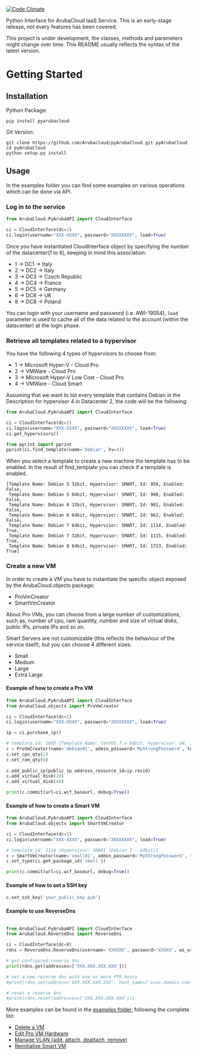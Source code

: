 [![Code Climate](https://codeclimate.com/github/Arubacloud/pyArubaCloud/badges/gpa.svg)](https://codeclimate.com/github/Arubacloud/pyArubaCloud)

Python Interface for ArubaCloud IaaS Service. This is an early-stage release, not every features has been covered.

This project is under development, the classes, methods and parameters might change over time. This README usually reflects the syntax of the latest version.

# Getting Started
## Installation
Python Package:
```
pip install pyarubacloud
```

Git Version:
```
git clone https://github.com/Arubacloud/pyArubaCloud.git pyArubaCloud
cd pyArubaCloud
python setup.py install
```

## Usage
In the examples folder you can find some examples on various operations which can be done via API.

### Log in to the service
``` python
from ArubaCloud.PyArubaAPI import CloudInterface

ci = CloudInterface(dc=1)
ci.login(username="XXX-XXXX", password="XXXXXXXX", load=True)
```
Once you have instantiated CloudInterface object by specifying the number of the datacenter(1 to 6), keeping in mind this association:
- 1 -> DC1 -> Italy
- 2 -> DC2 -> Italy
- 3 -> DC3 -> Czech Republic
- 4 -> DC4 -> France
- 5 -> DC5 -> Germany
- 6 -> DC6 -> UK
- 8 -> DC8 -> Poland

You can login with your username and password (i.e. AWI-19054), `load` parameter is used to cache all of the data related to the account (within the datacenter) at the login phase.

### Retrieve all templates related to a hypervisor
You have the following 4 types of hypervisors to choose from:
- 1 -> Microsoft Hyper-V - Cloud Pro
- 2 -> VMWare - Cloud Pro
- 3 -> Microsoft Hyper-V Low Cost - Cloud Pro
- 4 -> VMWare - Cloud Smart

Assuming that we want to list every template that contains Debian in the Description for hypervisor 4 in Datacenter 2, the code will be the following:
``` python
from ArubaCloud.PyArubaAPI import CloudInterface

ci = CloudInterface(dc=1)
ci.login(username="XXX-XXXX", password="XXXXXXXX", load=True)
ci.get_hypervisors()

from pprint import pprint
pprint(ci.find_template(name='Debian', hv=4))
```
When you select a template to create a new machine the template has to be enabled. In the result of find_template you can check if a template is enabled.
```
[Template Name: Debian 5 32bit, Hypervisor: SMART, Id: 959, Enabled: False,
 Template Name: Debian 5 64bit, Hypervisor: SMART, Id: 960, Enabled: False,
 Template Name: Debian 6 32bit, Hypervisor: SMART, Id: 961, Enabled: False,
 Template Name: Debian 6 64bit, Hypervisor: SMART, Id: 962, Enabled: False,
 Template Name: Debian 7 64bit, Hypervisor: SMART, Id: 1114, Enabled: True,
 Template Name: Debian 7 32bit, Hypervisor: SMART, Id: 1115, Enabled: True,
 Template Name: Debian 8 64bit, Hypervisor: SMART, Id: 1723, Enabled: True]
```
### Create a new VM
In order to create a VM you have to instantiate the specific object exposed by the ArubaCloud.objects package:
- ProVmCreator
- SmartVmCreator

About Pro VMs, you can choose from a large number of customizations, such as, number of cpu, ram quantity, number and size of virtual disks, public IPs, private IPs and so on.

Smart Servers are not customizable (this reflects the behaviour of the service itself), but you can choose 4 different sizes:
- Small
- Medium
- Large
- Extra Large

#### Example of how to create a Pro VM
``` python
from ArubaCloud.PyArubaAPI import CloudInterface
from ArubaCloud.objects import ProVmCreator

ci = CloudInterface(dc=1)
ci.login(username="XXX-XXXX", password="XXXXXXXX", load=True)

ip = ci.purchase_ip()

# template_id: 1605 [Template Name: CentOS 7.x 64bit, Hypervisor: VW, Id: 1605, Enabled: True]
c = ProVmCreator(name='debian01', admin_password='MyStrongPassword', template_id='1605', auth_obj=ci.auth)
c.set_cpu_qty(2)
c.set_ram_qty(6)
  
c.add_public_ip(public_ip_address_resource_id=ip.resid)
c.add_virtual_disk(20)
c.add_virtual_disk(40)

print(c.commit(url=ci.wcf_baseurl, debug=True))
```

#### Example of how to create a Smart VM
``` python
from ArubaCloud.PyArubaAPI import CloudInterface
from ArubaCloud.objects import SmartVmCreator

ci = CloudInterface(dc=1)
ci.login(username="XXX-XXXX", password="XXXXXXXX", load=True)

# template_id: 1114 [Hypervisor: SMART (Debian 7 - 64bit)]
c = SmartVmCreator(name='small01', admin_password='MyStrongPassword', template_id=1114, auth_obj=ci.auth)
c.set_type(ci.get_package_id('small'))

print(c.commit(url=ci.wcf_baseurl, debug=True))
```

#### Example of how to set a SSH key
``` python
c.set_ssh_key('your_public_key.pub')
```

#### Example to use ReverseDns
``` python

from ArubaCloud.PyArubaAPI import CloudInterface
from ArubaCloud.ReverseDns import ReverseDns

ci = CloudInterface(dc=X)
rdns = ReverseDns.ReverseDns(username='XXXXXX', password='XXXXX', ws_uri=ci.wcf_baseurl)

# get configured reverse dns
print(rdns.get(addresses=['XXX.XXX.XXX.XXX']))

# set a new reverse dns with one or more PTR hosts
#print(rdns.set(address='XXX.XXX.XXX.XXX', host_name=['xxxx.domain.com', 'xxxx2.domain.com']))

# reset a reverse dns
#print(rdns.reset(addresses=['XXX.XXX.XXX.XXX']))
```

More examples can be found in the [examples folder](https://github.com/Arubacloud/pyArubaCloud/tree/master/examples), following the complete list:
- [Delete a VM](https://github.com/Arubacloud/pyArubaCloud/blob/master/examples/delete_vm.py)
- [Edit Pro VM Hardware](https://github.com/Arubacloud/pyArubaCloud/blob/master/examples/edit_vm_hardware.py)
- [Manage VLAN (add, attach, deattach, remove)](https://github.com/Arubacloud/pyArubaCloud/blob/master/examples/manage_vswitch.py)
- [Reinitialize Smart VM](https://github.com/Arubacloud/pyArubaCloud/blob/master/examples/reinitialize.py)

